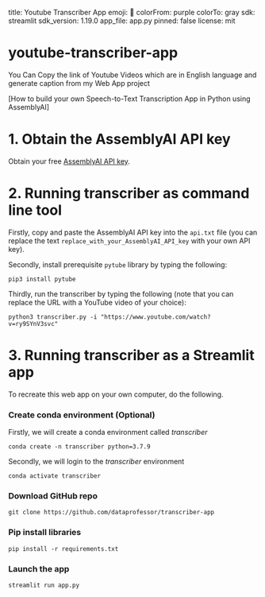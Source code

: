 title: Youtube Transcriber App
emoji: 📝
colorFrom: purple
colorTo: gray
sdk: streamlit
sdk_version: 1.19.0
app_file: app.py
pinned: false
license: mit


# youtube-transcriber-app
You Can Copy the link of Youtube Videos which are in English language and generate caption from my Web App project

[How to build your own Speech-to-Text Transcription App in Python using AssemblyAI]

# 1. Obtain the AssemblyAI API key

Obtain your free [AssemblyAI API key](https://www.assemblyai.com/dashboard/signup).

# 2. Running transcriber as command line tool

Firstly, copy and paste the AssemblyAI API key into the `api.txt` file (you can replace the text `replace_with_your_AssemblyAI_API_key` with your own API key).

Secondly, install prerequisite `pytube` library by typing the following:
```
pip3 install pytube
```

Thirdly, run the transcriber by typing the following (note that you can replace the URL with a YouTube video of your choice):
```
python3 transcriber.py -i "https://www.youtube.com/watch?v=ry9SYnV3svc"
```

# 3. Running transcriber as a Streamlit app
To recreate this web app on your own computer, do the following.

### Create conda environment (Optional)
Firstly, we will create a conda environment called *transcriber*
```
conda create -n transcriber python=3.7.9
```
Secondly, we will login to the *transcriber* environment
```
conda activate transcriber
```

###  Download GitHub repo

```
git clone https://github.com/dataprofessor/transcriber-app
```

###  Pip install libraries
```
pip install -r requirements.txt
```

###  Launch the app

```
streamlit run app.py
```

